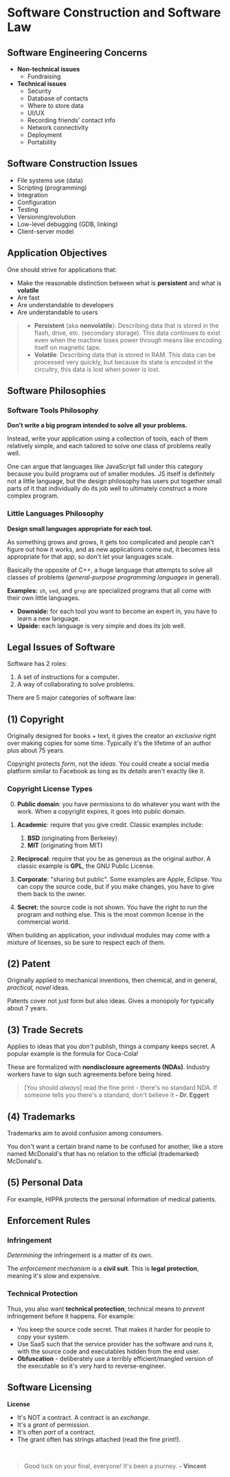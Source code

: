 # Software Construction and Software Law


## Software Engineering Concerns


* **Non-technical issues**
  * Fundraising
* **Technical issues**
  * Security
  * Database of contacts
  * Where to store data
  * UI/UX
  * Recording friends' contact info
  * Network connectivity
  * Deployment
  * Portability


## Software Construction Issues


* File systems use (data)
* Scripting (programming)
* Integration
* Configuration
* Testing
* Versioning/evolution
* Low-level debugging (GDB, linking)
* Client-server model


## Application Objectives


One should strive for applications that:

* Make the reasonable distinction between what is **persistent** and what is **volatile**
* Are fast
* Are understandable to developers
* Are understandable to users

> * **Persistent** (aka **nonvolatile**): Describing data that is stored in the flash, drive, etc. (secondary storage). This data continues to exist even when the machine loses power through means like encoding itself on magnetic tape.
> * **Volatile**: Describing data that is stored in RAM. This data can be processed very quickly, but because its state is encoded in the circuitry, this data is lost when power is lost.


## Software Philosophies


### Software Tools Philosophy


**Don't write a big program intended to solve all your problems.**

Instead, write your application using a collection of tools, each of them relatively simple, and each tailored to solve one class of problems really well.

One can argue that languages like JavaScript fall under this category because you build programs out of smaller modules. JS itself is definitely not a little language, but the design philosophy has users put together small parts of it that individually do its job well to ultimately construct a more complex program.


### Little Languages Philosophy


**Design small languages appropriate for each tool.**

As something grows and grows, it gets too complicated and people can't figure out how it works, and as new applications come out, it becomes less appropriate for that app, so don't *let* your languages scale.

Basically the opposite of C++, a huge language that attempts to solve all classes of problems (*general-purpose programming languages* in general).

**Examples:** `sh`, `sed`, and `grep` are specialized programs that all come with their own little languages.

* **Downside:** for each tool you want to become an expert in, you have to learn a new language.
* **Upside:** each language is very simple and does its job well.


<!-- Below from Week 10 notes. I thought it made sense to put them here. -->


## Legal Issues of Software


Software has 2 roles:

1. A set of instructions for a computer.
2. A way of collaborating to solve problems.

There are 5 major categories of software law:


## (1) Copyright


Originally designed for books + text, it gives the creator an *exclusive* right over making copies for some time. Typically it's the lifetime of an author plus about 75 years.

Copyright protects *form*, not the *ideas*. You could create a social media platform similar to Facebook as long as its *details* aren't exactly like it.


### Copyright License Types


0. **Public domain**: you have permissions to do whatever you want with the work. When a copyright expires, it goes into public domain.

1. **Academic**: require that you give credit. Classic examples include:
   1. **BSD** (originating from Berkeley)
   2. **MIT** (originating from MIT)

2. **Reciprocal**: require that you be as generous as the original author. A classic example is **GPL**, the GNU Public License.

3. **Corporate**: "sharing but public". Some examples are Apple, Eclipse. You can copy the source code, but if you make changes, you have to give them back to the owner.

4. **Secret**: the source code is not shown. You have the right to run the program and nothing else. This is the most common license in the commercial world.

When building an application, your individual modules may come with a mixture of licenses, so be sure to respect each of them.


## (2) Patent


Originally applied to mechanical inventions, then chemical, and in general, *practical, novel* ideas.

Patents cover not just form but also ideas. Gives a monopoly for typically about 7 years.


## (3) Trade Secrets


Applies to ideas that you *don't* publish, things a company keeps secret. A popular example is the formula for Coca-Cola!

These are formalized with **nondisclosure agreements (NDAs)**. Industry workers have to sign such agreements before being hired.

> [You should *always*] read the fine print - there's no standard NDA. If someone tells you there's a standard, don't believe it **- Dr. Eggert**


## (4) Trademarks


Trademarks aim to avoid confusion among consumers.

You don't want a certain brand name to be confused for another, like a store named McDonald's that has no relation to the official (trademarked) McDonald's.


## (5) Personal Data


For example, HIPPA protects the personal information of medical patients.


## Enforcement Rules


### Infringement


*Determining* the infringement is a matter of its own.

The *enforcement mechanism* is a **civil suit**. This is **legal protection**, meaning it's slow and expensive.


### Technical Protection


Thus, you also want **technical protection**, technical means to *prevent* infringement before it happens. For example:

* You keep the source code secret. That makes it harder for people to copy your system.
* Use SaaS such that the service provider has the software and runs it, with the source code and executables hidden from the end user.
* **Obfuscation** - deliberately use a terribly efficient/mangled version of the executable so it's very hard to reverse-engineer.


## Software Licensing


**License**

* It's NOT a contract. A contract is an *exchange*.
* It's a *grant* of permission.
* It's often *part* of a contract.
* The grant often has strings attached (read the fine print!).


<br>

> Good luck on your final, everyone! It's been a journey. **- Vincent**
